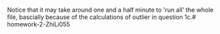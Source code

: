 Notice that it may take around one and a half minute to 'run all' the whole file, bascially because of the calculations of outlier in question 1c.# homework-2-ZhiLi055
